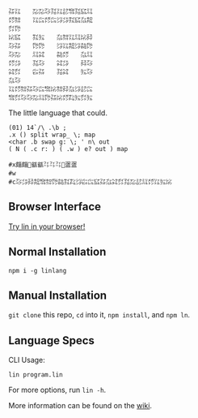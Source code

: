 ```
㌲㍑　　㍇㍇㌂㍃㍑㍈㌖㍃㌮㍊
㍌㌗　　㍑㌭㍌㌭㌡㌄㌟㌮㌴㌕
㌽㌙　　　　　　　　　　　　
㍖㌮　　㌟㍔　　㌴㌗㍑㍊㍖㌇
㌂㌲　　㌙㌙　　㌡㍑㌕㌡㌚㌙
㌂㍇　　㍊㌶　　㌚㍌　　㌴㍊
㍌㌄　　㍃㌂　　㌶㌄　　㌇㌂
㌶㌽　　㌫㌲　　㍃㌶　　㍔㌂
㌴㌂　　　　　　　　　　　　
㍑㍌㌗㌲㌂㌭㌖㍖㌗㌇㌴㌡㍈㌭
㌖㌽㌂㌂㍇㍊㌙㌲㍖㍌㌠㍔㌽㍔
```

The little language that could.

```
(01) 14`/\ .\b ;
.x () split wrap_ \; map
<char .b swap g: \; ' n\ out
( N ( .c r: ) ( .w ) e? out ) map

#x㿳㿳㼳㼳㌳㌳㌳㿿㿿
#w　
#c㌂㌄㌇㌕㌖㌗㌙㌚㌟㌠㌡㌫㌭㌮㌲㌴㌶㌽㍃㍇㍈㍊㍌㍑㍔㍖
```

## Browser Interface

[Try lin in your browser!](https://replit.com/@molarmanful/try-lin)

## Normal Installation

    npm i -g linlang

## Manual Installation

`git clone` this repo, `cd` into it, `npm install`, and `npm ln`.

## Language Specs

CLI Usage:

    lin program.lin

For more options, run `lin -h`.

More information can be found on the [wiki](https://github.com/molarmanful/lin/wiki).
